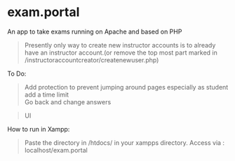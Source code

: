 # exam.portal
An app to take exams running on Apache and based on PHP

>Presently only way to create new instructor accounts is to already have an instructor account.(or remove the top most part marked in /instructoraccountcreator/createnewuser.php)

To Do:  
>Add protection to prevent jumping around  pages especially as student
>add a time limit  
>Go back and change answers

>UI

How to run in Xampp:  
>Paste the directory in /htdocs/ in your xampps directory.
>Access via : localhost/exam.portal